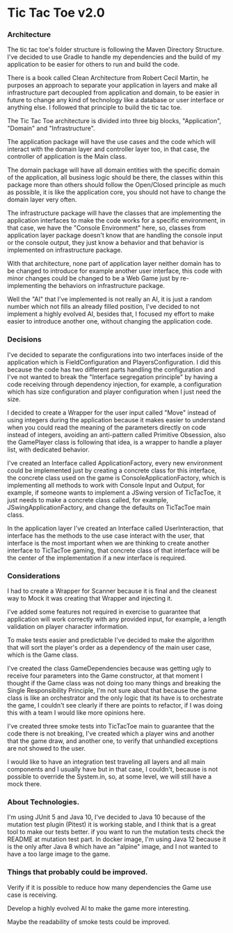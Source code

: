 # Tic Tac Toe v2.0

### Architecture
The tic tac toe's folder structure is following the Maven Directory Structure. I've decided to use Gradle to handle my dependencies and the build of my application to be easier for others to run and build the code.

There is a book called Clean Architecture from Robert Cecil Martin, he purposes an approach to separate your application in layers and make all infrastructure part decoupled from application and domain, to be easier in future to change any kind of technology like a database or user interface or anything else. I followed that principle to build the tic tac toe.

 The Tic Tac Toe architecture is divided into three big blocks, "Application", "Domain" and "Infrastructure".

The application package will have the use cases and the code which will interact with the domain layer and controller layer too, in that case, the controller of application is the Main class.

The domain package will have all domain entities with the specific domain of the application, all business logic should be there, the classes within this package more than others should follow the Open/Closed principle as much as possible, it is like the application core, you should not have to change the domain layer very often.

The infrastructure package will have the classes that are implementing the application interfaces to make the code works for a specific environment, in that case, we have the "Console Environment" here, so, classes from application layer package doesn't know that are handling the console input or the console output, they just know a behavior and that behavior is implemented on infrastructure package.

With that architecture, none part of application layer neither domain has to be changed to introduce for example another user interface, this code with minor changes could be changed to be a Web Game just by re-implementing the behaviors on infrastructure package.

Well the "AI" that I've implemented is not really an AI, it is just a random number which not fills an already filled position,  I've decided to not implement a highly evolved AI, besides that, I focused my effort to make easier to introduce another one, without changing the application code.

### Decisions
I've decided to separate the configurations into two interfaces inside of the application which is FieldConfiguration and PlayersConfiguration. I did this because the code has two different parts handling the configuration and I've not wanted to break the "Interface segregation principle" by having a code receiving through dependency injection, for example,  a configuration which has size configuration and player configuration when I just need the size.

I decided to create a Wrapper for the user input called "Move" instead of using integers during the application because it makes easier to understand when you could read the meaning of the parameters directly on code instead of integers, avoiding an anti-pattern called Primitive Obsession, also the GamePlayer class is following that idea, is a wrapper to handle a player list, with dedicated behavior.

I've created an Interface called ApplicationFactory, every new environment could be implemented just by creating a concrete class for this interface, the concrete class used on the game is ConsoleApplicationFactory, which is implementing all methods to work with Console Input and Output, for example, if someone wants to implement a JSwing version of TicTacToe, it just needs to make a concrete class called, for example, JSwingApplicationFactory, and change the defaults on TicTacToe main class.

In the application layer I've created an Interface called UserInteraction, that interface has the methods to the use case interact with the user, that interface is the most important when we are thinking to create another interface to TicTacToe gaming, that concrete class of that interface will be the center of the implementation if a new interface is required.

### Considerations
I had to create a Wrapper for Scanner because it is final and the cleanest way to Mock it was creating that Wrapper and injecting it.

I've added some features not required in exercise to guarantee that application will work correctly with any provided input, for example, a length validation on player character information.

To make tests easier and predictable I've decided to make the algorithm that will sort the player's order as a dependency of the main user case, which is the Game class.

I've created the class GameDependencies because was getting ugly to receive four parameters into the Game constructor, at that moment I thought if the Game class was not doing too many things and breaking the Single Responsibility Principle, I'm not sure about that because the game class is like an orchestrator and the only logic that its have is to orchestrate the game, I couldn't see clearly if there are points to refactor, if I was doing this with a team I would like more opinions here.

I've created three smoke tests into TicTacToe main to guarantee that the code there is not breaking, I've created which a player wins and another that the game draw, and another one, to verify that unhandled exceptions are not showed to the user.

I would like to have an integration test traveling all layers and all main components and I usually have but in that case, I couldn't, because is not possible to override the System.in, so, at some level, we will still have a mock there.

### About Technologies.
I'm using JUnit 5 and Java 10, I've decided to Java 10 because of the mutation test plugin (Pitest) it is working stable, and I think that is a great tool to make our tests better. if you want to run the mutation tests check the README at mutation test part. In docker image, I'm using Java 12 because it is the only after Java 8 which have an "alpine" image, and I not wanted to have a too large image to the game.

### Things that probably could be improved.
Verify if it is possible to reduce how many dependencies the Game use case is receiving.

Develop a  highly evolved AI to make the game more interesting.

Maybe the readability of smoke tests could be improved.
